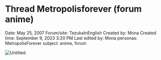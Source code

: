 # Thread Metropolisforever (forum anime)

Date: May 25, 2007
Forum/site: TezukaInEnglish
Created by: Mona
Created time: September 9, 2023 3:20 PM
Last edited by: Mona
personas: MetropolisForever
subject: anime, forum

![Untitled](../../../Joshua%E2%80%99s%20personas%20&%20victimes%2047f302c3ee7140169d02d7ecbb1b2b4c/Rushes%20Personas%2026f0f60550004a05bb97f11a02504bf4/Threads%20Metropolisforever%209ac60e59c9734450837c8d0fdc52e369/Untitled%206.png)